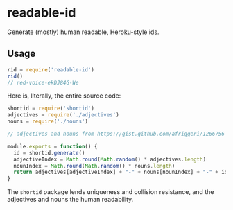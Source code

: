 # readable-id

Generate (mostly) human readable, Heroku-style ids.

## Usage

```js
rid = require('readable-id')
rid()
// red-voice-ekDJ84G-We
```

Here is, literally, the entire source code:

```js
shortid = require('shortid')
adjectives = require('./adjectives')
nouns = require('./nouns')

// adjectives and nouns from https://gist.github.com/afriggeri/1266756

module.exports = function() {
  id = shortid.generate()
  adjectiveIndex = Math.round(Math.random() * adjectives.length)
  nounIndex = Math.round(Math.random() * nouns.length)
  return adjectives[adjectiveIndex] + "-" + nouns[nounIndex] + "-" + id
}
```

The `shortid` package lends uniqueness and collision resistance, and the adjectives and nouns the human readability.